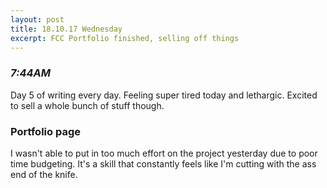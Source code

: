 ```yaml
---
layout: post
title: 18.10.17 Wednesday
excerpt: FCC Portfolio finished, selling off things
---
```


### *7:44AM*
Day 5 of writing every day. Feeling super tired today and lethargic. Excited to sell a whole bunch of stuff though.

### Portfolio page

I wasn't able to put in too much effort on the project yesterday due to poor time budgeting. It's a skill that constantly feels like I'm cutting with the ass end of the knife.